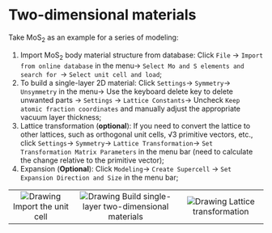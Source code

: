 # Two-dimensional materials

Take MoS<sub>2</sub> as an example for a series of modeling:

1. Import MoS<sub>2</sub> body material structure from database: Click `File` → `Import from online database` in the menu→ `Select Mo and S elements and search for `→ `Select unit cell and load`;
2. To build a single-layer 2D material: Click `Settings`→ `Symmetry`→ `Unsymmetry` in the menu→ Use the keyboard delete key to delete unwanted parts → `Settings` → `Lattice Constants`→ Uncheck `Keep atomic fraction coordinates` and manually adjust the appropriate vacuum layer thickness;
3. Lattice transformation (**optional**): If you need to convert the lattice to other lattices, such as orthogonal unit cells, √3 primitive vectors, etc., click `Settings`→ `Symmetry`→ `Lattice Transformation`→ `Set Transformation Matrix Parameters` in the menu bar (need to calculate the change relative to the primitive vector);
4. Expansion (**Optional**): Click `Modeling`→ `Create Supercell` → `Set Expansion Direction and Size` in the menu bar;


<table><tr>
    <td> 
        <center>
            <img src={require('./nested/qstudio_example_2d1.png').default} alt="Drawing" />
            <font>Import the unit cell</font>
        </center>
    </td>
    <td> 
        <center>
            <img src={require('./nested/qstudio_example_2d2.png').default} alt="Drawing" />
            <font>Build single-layer two-dimensional materials</font>
        </center>
    </td>
    <td> 
        <center>
            <img src={require('./nested/qstudio_example_2d3.png').default} alt="Drawing" />
            <font>Lattice transformation</font>
        </center>
    </td>
</tr></table>